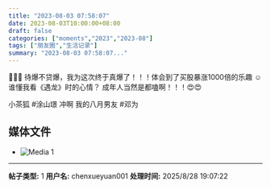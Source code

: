```yaml
---
title: "2023-08-03 07:58:07"
date: 2023-08-03T10:00:00+08:00
draft: false
categories: ["moments","2023","2023-08"]
tags: ["朋友圈","生活记录"]
summary: "2023-08-03 07:58:07..."
---
```


🎉🎉🎉 待爆不贷爆，我为这次终于真爆了！！！
​体会到了买股暴涨1000倍的乐趣 ☺️
谁懂我看《遇龙》时的心情？
成年人当然是都嗑啊！！！😍😍

小茶狐 #涂山璟 冲啊
我的八月男友 #邓为
​

## 媒体文件

- ![Media 1](/Moments/photos/2023-08-03/202308030758070.jpg)

---

**帖子类型:** 1
**用户名:** chenxueyuan001
**处理时间:** 2025/8/28 19:07:22